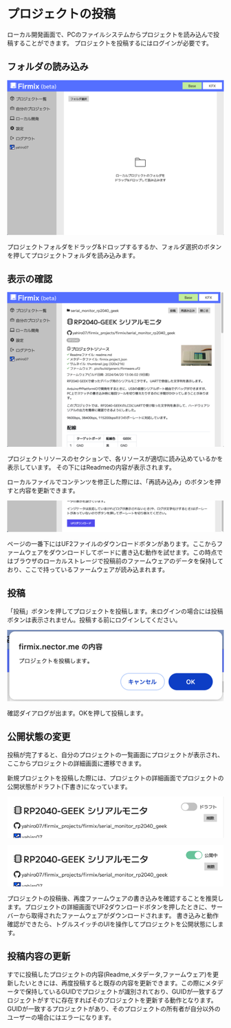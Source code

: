 # プロジェクトの投稿

ローカル開発画面で、PCのファイルシステムからプロジェクトを読み込んで投稿することができます。  プロジェクトを投稿するにはログインが必要です。

## フォルダの読み込み

![](../assets/captures/developer02.png)

プロジェクトフォルダをドラッグ&ドロップするするか、フォルダ選択のボタンを押してプロジェクトフォルダを読み込みます。

## 表示の確認

![](../assets/captures/developer03.png)

プロジェクトリソースのセクションで、各リソースが適切に読み込めているかを表示しています。
その下にはReadmeの内容が表示されます。

ローカルファイルでコンテンツを修正した際には、「再読み込み」のボタンを押すと内容を更新できます。

![](../assets/captures/developer_local_05.png)

ページの一番下にはUF2ファイルのダウンロードボタンがあります。ここからファームウェアをダウンロードしてボードに書き込む動作を試せます。この時点ではブラウザのローカルストレージで投稿前のファームウェアのデータを保持しており、ここで持っているファームウェアが読み込まれます。

## 投稿

「投稿」ボタンを押してプロジェクトを投稿します。未ログインの場合には投稿ボタンは表示されません。投稿する前にログインしてください。

![](../assets/captures/developer_local_06.png)

確認ダイアログが出ます。OKを押して投稿します。

## 公開状態の変更

投稿が完了すると、自分のプロジェクトの一覧画面にプロジェクトが表示され、ここからプロジェクトの詳細画面に遷移できます。

新規プロジェクトを投稿した際には、プロジェクトの詳細画面でプロジェクトの公開状態がドラフト(下書き)になっています。

![](../assets/captures/developer_local_07.png)

![](../assets/captures/developer_local_08.png)

プロジェクトの投稿後、再度ファームウェアの書き込みを確認することを推奨します。プロジェクトの詳細画面でUF2ダウンロードボタンを押したときに、サーバーから取得されたファームウェアがダウンロードされます。
書き込みと動作確認ができたら、トグルスイッチのUIを操作してプロジェクトを公開状態にします。

## 投稿内容の更新

すでに投稿したプロジェクトの内容(Readme,メタデータ,ファームウェア)を更新したいときには、再度投稿すると既存の内容を更新できます。この際にメタデータで保持しているGUIDでプロジェクトが識別されており、GUIDが一致するプロジェクトがすでに存在すればそのプロジェクトを更新する動作となります。GUIDが一致するプロジェクトがあり、そのプロジェクトの所有者が自分以外のユーザーの場合にはエラーになります。

